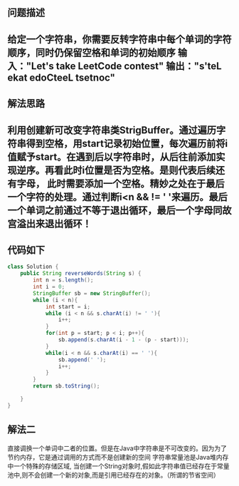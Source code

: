 ## 问题描述
给定一个字符串，你需要反转字符串中每个单词的字符顺序，同时仍保留空格和单词的初始顺序
输入："Let's take LeetCode contest"
输出："s'teL ekat edoCteeL tsetnoc"
---
## 解法思路
利用创建新可改变字符串类StrigBuffer。通过遍历字符串得到空格，用start记录初始位置，每次遍历前将i值赋予start。在遇到后以字符串时，从后往前添加实现逆序。再看此时i位置是否为空格。是则代表后续还有字母，
此时需要添加一个空格。精妙之处在于最后一个字符的处理。通过判断i<n && != ' '来遍历。最后一个单词之前通过不等于退出循环，最后一个字母同故宫溢出来退出循环！
---
## 代码如下
```java
class Solution {
    public String reverseWords(String s) {
        int n = s.length();
        int i = 0;
        StringBuffer sb = new StringBuffer();
        while (i < n){
            int start = i;
            while (i < n && s.charAt(i) != ' '){
                i++;
            }
            for(int p = start; p < i; p++){
                sb.append(s.charAt(i - 1 - (p - start)));
            }
            while(i < n && s.charAt(i) == ' '){
                sb.append(' ');
                i++;
            }
        }
        return sb.toString();

    }
}
```
## 解法二
直接调换一个单词中二者的位置。但是在Java中字符串是不可改变的。因为为了节约内存，它是通过调用的方式而不是创建新的空间
字符串常量池是Java堆内存中一个特殊的存储区域, 当创建一个String对象时,假如此字符串值已经存在于常量池中,则不会创建一个新的对象,而是引用已经存在的对象。（所谓的节省空间）
